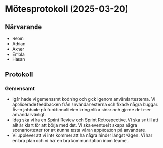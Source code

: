 # Mötesprotokoll (2025-03-20)

## Närvarande

- Rebin
- Adrian
- Axner
- Embla
- Hasan

## Protokoll

### Gemensamt

- Igår hade vi gemensamt kodning och gick igenom användartesterna. Vi applicerade feedbacken från användartesterna och fixade några buggar. Även jobbade på funktionaliteten kring olika sidor och gjorde det mer användarvänligt.
- Idag ska vi ha en Sprint Review och Sprint Retrospective. Vi ska se till att allt är klart för att börja med det. Vi ska eventuellt skapa några scenario/tester för att kunna testa våran application på användare.
- Vi upplever att vi inte kommer att ha några hinder längst vägen. Vi har en bra plan och vi har en bra kommunikation inom teamet.
